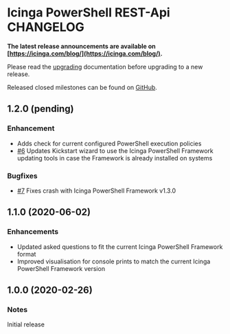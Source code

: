 # Icinga PowerShell REST-Api CHANGELOG

**The latest release announcements are available on [https://icinga.com/blog/](https://icinga.com/blog/).**

Please read the [upgrading](https://icinga.com/docs/windows/latest/kickstart/doc/30-Upgrading-Kickstart)
documentation before upgrading to a new release.

Released closed milestones can be found on [GitHub](https://github.com/Icinga/icinga-powershell-kickstart/milestones?state=closed).

## 1.2.0 (pending)

### Enhancement

* Adds check for current configured PowerShell execution policies
* [#6](https://github.com/Icinga/icinga-powershell-kickstart/pull/6) Updates Kickstart wizard to use the Icinga PowerShell Framework updating tools in case the Framework is already installed on systems

### Bugfixes

* [#7](https://github.com/Icinga/icinga-powershell-kickstart/pull/7) Fixes crash with Icinga PowerShell Framework v1.3.0

## 1.1.0 (2020-06-02)

### Enhancements

* Updated asked questions to fit the current Icinga PowerShell Framework format
* Improved visualisation for console prints to match the current Icinga PowerShell Framework version

## 1.0.0 (2020-02-26)

### Notes

Initial release
